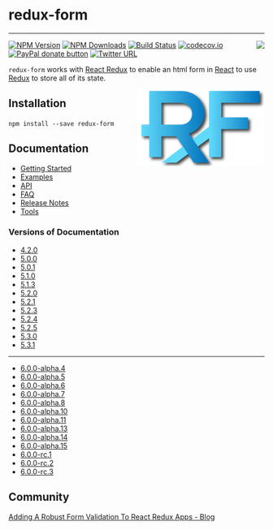 # redux-form
---
[<img src="http://npm.packagequality.com/badge/redux-form.png" align="right"/>](http://packagequality.com/#?package=redux-form)

[![NPM Version](https://img.shields.io/npm/v/redux-form.svg?style=flat)](https://www.npmjs.com/package/redux-form) 
[![NPM Downloads](https://img.shields.io/npm/dm/redux-form.svg?style=flat)](https://www.npmjs.com/package/redux-form)
[![Build Status](https://img.shields.io/travis/erikras/redux-form/master.svg?style=flat)](https://travis-ci.org/erikras/redux-form)
[![codecov.io](https://codecov.io/github/erikras/redux-form/coverage.svg?branch=master)](https://codecov.io/github/erikras/redux-form?branch=master)
[![PayPal donate button](https://img.shields.io/badge/paypal-donate-yellowgreen.svg)](https://www.paypal.me/erikras/25)
[![Twitter URL](https://img.shields.io/twitter/url/https/github.com/erikras/redux-form.svg?style=social)](https://twitter.com/intent/tweet?text=With%20@ReduxForm,%20I%20can%20keep%20all%20my%20form%20state%20in%20Redux!%20Thanks,%20@erikras!)

`redux-form` works with [React Redux](https://github.com/rackt/react-redux) to enable an html form in
[React](https://github.com/facebook/react) to use [Redux](https://github.com/rackt/redux) to store all of its state.

[<img src="logo.png" align="right" class="logo" height="151" width="250"/>](http://erikras.github.io/redux-form/)

## Installation
```npm install --save redux-form```

## Documentation

* [Getting Started](http://redux-form.com/#/getting-started)
* [Examples](http://redux-form.com/#/examples)
* [API](http://redux-form.com/#/api)
* [FAQ](http://redux-form.com/#/faq)
* [Release Notes](https://github.com/erikras/redux-form/releases)
* [Tools](https://github.com/erikras/redux-form/blob/master/tools.md)

### Versions of Documentation

* [4.2.0](http://redux-form.com/4.2.0/)
* [5.0.0](http://redux-form.com/5.0.0/)
* [5.0.1](http://redux-form.com/5.0.1/)
* [5.1.0](http://redux-form.com/5.1.0/)
* [5.1.3](http://redux-form.com/5.1.3/)
* [5.2.0](http://redux-form.com/5.2.0/)
* [5.2.1](http://redux-form.com/5.2.1/)
* [5.2.3](http://redux-form.com/5.2.3/)
* [5.2.4](http://redux-form.com/5.2.4/)
* [5.2.5](http://redux-form.com/5.2.5/)
* [5.3.0](http://redux-form.com/5.3.0/)
* [5.3.1](http://redux-form.com/5.3.1/)

---

* [6.0.0-alpha.4](http://redux-form.com/6.0.0-alpha.4/)
* [6.0.0-alpha.5](http://redux-form.com/6.0.0-alpha.5/)
* [6.0.0-alpha.6](http://redux-form.com/6.0.0-alpha.6/)
* [6.0.0-alpha.7](http://redux-form.com/6.0.0-alpha.7/)
* [6.0.0-alpha.8](http://redux-form.com/6.0.0-alpha.8/)
* [6.0.0-alpha.10](http://redux-form.com/6.0.0-alpha.10/)
* [6.0.0-alpha.11](http://redux-form.com/6.0.0-alpha.11/)
* [6.0.0-alpha.13](http://redux-form.com/6.0.0-alpha.13/)
* [6.0.0-alpha.14](http://redux-form.com/6.0.0-alpha.14/)
* [6.0.0-alpha.15](http://redux-form.com/6.0.0-alpha.15/)
* [6.0.0-rc.1](http://redux-form.com/6.0.0-rc.1/)
* [6.0.0-rc.2](http://redux-form.com/6.0.0-rc.2/)
* [6.0.0-rc.3](http://redux-form.com/6.0.0-rc.3/)

## Community
[Adding A Robust Form Validation To React Redux Apps - Blog](https://medium.com/@rajaraodv/adding-a-robust-form-validation-to-react-redux-apps-616ca240c124#.1iyuelj2e)
